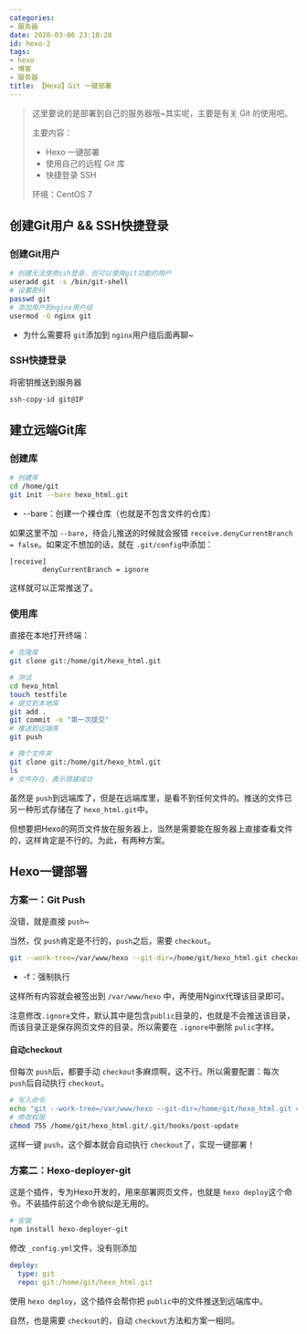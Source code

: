 ```yaml
---
categories:
- 服务器
date: 2020-03-06 23:10:28
id: hexo-2
tags:
- hexo
- 博客
- 服务器
title: 【Hexo】Git 一键部署
---
```


> 这里要说的是部署到自己的服务器哦~其实呢，主要是有关 Git 的使用吧。
>
> 主要内容：
>
> - Hexo 一键部署
> - 使用自己的远程 Git 库
> - 快捷登录 SSH
>
> 环境：CentOS 7

## 创建Git用户 && SSH快捷登录

### 创建Git用户

```bash
# 创建无法使用ssh登录，但可以使用git功能的用户
useradd git -s /bin/git-shell
# 设置密码
passwd git
# 添加用户到nginx用户组
usermod -G nginx git
```

<!-- more -->

- 为什么需要将 `git`添加到 `nginx`用户组后面再聊~

### SSH快捷登录

将密钥推送到服务器

```bash
ssh-copy-id git@IP
```

## 建立远端Git库

### 创建库

```bash
# 创建库
cd /home/git
git init --bare hexo_html.git
```

- --bare：创建一个裸仓库（也就是不包含文件的仓库）

如果这里不加 `--bare`，待会儿推送的时候就会报错 `receive.denyCurrentBranch = false`。如果定不想加的话，就在 `.git/config`中添加：

```
[receive]
        denyCurrentBranch = ignore
```

这样就可以正常推送了。

### 使用库

直接在本地打开终端：

```bash
# 克隆库
git clone git:/home/git/hexo_html.git

# 测试
cd hexo_html
touch testfile
# 提交到本地库
git add .
git commit -m "第一次提交"
# 推送到远端库
git push

# 换个文件夹
git clone git:/home/git/hexo_html.git
ls
# 文件存在，表示搭建成功
```

虽然是 `push`到远端库了，但是在远端库里，是看不到任何文件的。推送的文件已另一种形式存储在了 `hexo_html.git`中。

但想要把Hexo的网页文件放在服务器上，当然是需要能在服务器上直接查看文件的，这样肯定是不行的。为此，有两种方案。

## Hexo一键部署

### 方案一：Git Push

没错，就是直接 `push`~

当然，仅 `push`肯定是不行的，`push`之后，需要 `checkout`。

```bash
git --work-tree=/var/www/hexo --git-dir=/home/git/hexo_html.git checkout -f
```

- -f：强制执行

这样所有内容就会被签出到 `/var/www/hexo` 中，再使用Nginx代理该目录即可。

注意修改`.ignore`文件，默认其中是包含`public`目录的，也就是不会推送该目录，而该目录正是保存网页文件的目录，所以需要在 `.ignore`中删除 `pulic`字样。

#### 自动checkout

但每次 `push`后，都要手动 `checkout`多麻烦啊，这不行。所以需要配置：每次 `push`后自动执行 `checkout`。

```bash
# 写入命令
echo "git --work-tree=/var/www/hexo --git-dir=/home/git/hexo_html.git checkout -f" >> /home/git/hexo_html.git/hooks/post-update
# 修改权限
chmod 755 /home/git/hexo_html.git/.git/hooks/post-update
```

这样一键 `push`，这个脚本就会自动执行 `checkout`了，实现一键部署！

### 方案二：Hexo-deployer-git

这是个插件，专为Hexo开发的，用来部署网页文件，也就是 `hexo deploy`这个命令。不装插件前这个命令貌似是无用的。

```bash
# 安装
npm install hexo-deployer-git
```

修改 `_config.yml`文件，没有则添加

```yml
deploy:
  type: git
  repo: git:/home/git/hexo_html.git
```

使用 `hexo deploy`，这个插件会帮你把 `public`中的文件推送到远端库中。

自然，也是需要 `checkout`的，自动 `checkout`方法和方案一相同。
